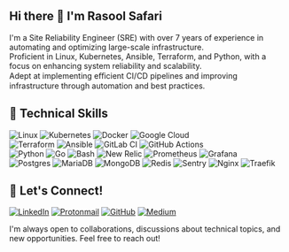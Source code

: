 ## Hi there 👋 I'm Rasool Safari

I'm a Site Reliability Engineer (SRE) with over 7 years of experience in automating and optimizing large-scale infrastructure.  
Proficient in Linux, Kubernetes, Ansible, Terraform, and Python, with a focus on enhancing system reliability and scalability.  
Adept at implementing eﬃcient CI/CD pipelines and improving infrastructure through automation and best practices.

## 🔧 Technical Skills

![Linux](https://img.shields.io/badge/Linux-FCC624?style=for-the-badge&logo=linux&logoColor=black)
![Kubernetes](https://img.shields.io/badge/Kubernetes-3069DE?style=for-the-badge&logo=kubernetes&logoColor=white)
![Docker](https://img.shields.io/badge/docker-%230db7ed.svg?style=for-the-badge&logo=docker&logoColor=white)
![Google Cloud](https://img.shields.io/badge/Google_Cloud-%234285F4.svg?style=for-the-badge&logo=google-cloud&logoColor=white)  
![Terraform](https://img.shields.io/badge/terraform-%235835CC.svg?style=for-the-badge&logo=terraform&logoColor=white)
![Ansible](https://img.shields.io/badge/ansible-%231A1918.svg?style=for-the-badge&logo=ansible&logoColor=white)
![GitLab CI](https://img.shields.io/badge/gitlab%20ci-%23181717.svg?style=for-the-badge&logo=gitlab&logoColor=white)
![GitHub Actions](https://img.shields.io/badge/github%20actions-%232671E5.svg?style=for-the-badge&logo=githubactions&logoColor=white)  
![Python](https://img.shields.io/badge/Python-FFD43B?style=for-the-badge&logo=python&logoColor=blue)
![Go](https://img.shields.io/badge/Go-00ADD8?style=for-the-badge&logo=go&logoColor=white)
![Bash](https://img.shields.io/badge/bash-%23121011.svg?style=for-the-badge&logo=gnu-bash&logoColor=white)
![New Relic](https://img.shields.io/badge/New_Relic-1D252C?style=for-the-badge&logo=Newrelic&logoColor=00ac69)
![Prometheus](https://img.shields.io/badge/Prometheus-E6522C?style=for-the-badge&logo=Prometheus&logoColor=white)
![Grafana](https://img.shields.io/badge/grafana-%23F46800.svg?style=for-the-badge&logo=grafana&logoColor=white)  
![Postgres](https://img.shields.io/badge/postgres-%23316192.svg?style=for-the-badge&logo=postgresql&logoColor=white)
![MariaDB](https://img.shields.io/badge/MariaDB-003545?style=for-the-badge&logo=mariadb&logoColor=white)
![MongoDB](https://img.shields.io/badge/MongoDB-%234ea94b.svg?style=for-the-badge&logo=mongodb&logoColor=white)
![Redis](https://img.shields.io/badge/redis-%23DD0031.svg?style=for-the-badge&logo=redis&logoColor=white)
![Sentry](https://img.shields.io/badge/sentry-%23362D59.svg?style=for-the-badge&logo=sentry&logoColor=white)
![Nginx](https://img.shields.io/badge/nginx-%23009639.svg?style=for-the-badge&logo=nginx&logoColor=white)
![Traefik](https://img.shields.io/badge/Traefik-03192d?style=for-the-badge&logo=traefikproxy&logoColor=4b76dd)



## 💬 Let's Connect!

[![LinkedIn](https://img.shields.io/badge/linkedin-%230077B5.svg?style=for-the-badge&logo=linkedin&logoColor=white)](https://www.linkedin.com/in/rasoolsf/)
[![Protonmail](https://img.shields.io/badge/ProtonMail-8B89CC?style=for-the-badge&logo=protonmail&logoColor=white)](mailto:safari.rasool@proton.me)
[![GitHub](https://img.shields.io/badge/github-%23121011.svg?style=for-the-badge&logo=github&logoColor=white)](https://github.com/rasooll)
[![Medium](https://img.shields.io/badge/Medium-fafbfc?style=for-the-badge&logo=medium&logoColor=black)](https://medium.com/@rasooll)

I'm always open to collaborations, discussions about technical topics, and new opportunities. Feel free to reach out!
